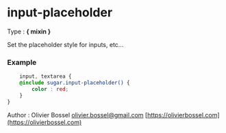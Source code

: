 # input-placeholder

<!-- @namespace: sugar.scss.mixin.input-placeholder -->

Type : **{ mixin }**


Set the placeholder style for inputs, etc...


### Example
```scss
	input, textarea {
	@include sugar.input-placeholder() {
		color : red;
	}
}
```
Author : Olivier Bossel [olivier.bossel@gmail.com](mailto:olivier.bossel@gmail.com) [https://olivierbossel.com](https://olivierbossel.com)